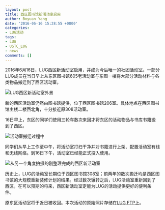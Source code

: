 ```yaml
---
layout: post
title: 西区图书馆新活动室启用
author: Boyuan Yang
date: '2016-06-16 15:28:55 +0800'
categories:
- LUG活动
tags:
- LUG
- USTC_LUG
- news
comments: []
---
```

2016年6月16日，LUG西区新活动室启用，并成为今后唯一的社团活动室。一部分LUG成员在当日早上从东区图书馆605老活动室与东图一楼将大部分活动材料与各类物品搬迁到了西区活动室。

![LUG西区新活动室外景](https://ftp.lug.ustc.edu.cn/wp-content/uploads/2016/06/IMG_20160616_133655_compressed.jpg)

新的西区活动室仍然由图书馆提供，位于西区图书馆206室。具体地点在西区图书馆主楼二楼西北角，十分接近原308活动室。

16日早上，东区的同学们使用三轮车数次来回才将东区的活动物品与书库书籍搬到了西区。

![活动室搬迁过程中](https://ftp.lug.ustc.edu.cn/wp-content/uploads/2016/06/IMG_20160616_105820_compressed.jpg)

同学们从早上工作至中午，将活动室打扫干净并对书籍进行上架、配置活动室有线和无线网络。到16日下午，活动室已经能正式投入使用。

![从另一个角度拍摄的刚整理完成的西区新活动室](https://ftp.lug.ustc.edu.cn/wp-content/uploads/2016/06/IMG_20160616_133611_compressed.jpg)

历史上，LUG的活动室长期位于西区图书馆308室；前两年的数次搬迁均是西区图书馆的大规模重新装修计划的结果。经过数次辗转之后，LUG活动室重新回到了西区，在可以预期的将来，西区新活动室定能为LUG的活动提供更好的便利条件。

原东区活动室将于近日被收回。本次活动的原始照片存储在[LUG FTP](ftp://ftp:ftp@ftp.lug.ustc.edu.cn)上。
